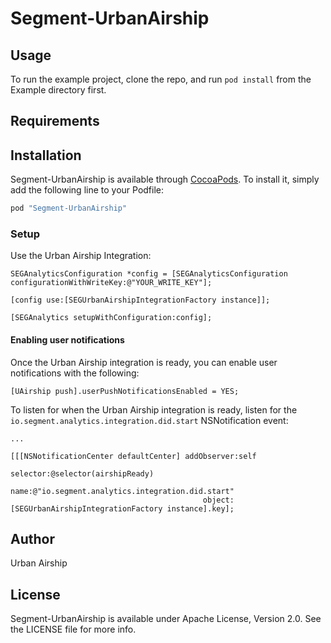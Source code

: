 # Segment-UrbanAirship

## Usage

To run the example project, clone the repo, and run `pod install` from the Example directory first.

## Requirements

## Installation

Segment-UrbanAirship is available through [CocoaPods](http://cocoapods.org). To install
it, simply add the following line to your Podfile:

```ruby
pod "Segment-UrbanAirship"
```

### Setup

Use the Urban Airship Integration:

    SEGAnalyticsConfiguration *config = [SEGAnalyticsConfiguration configurationWithWriteKey:@"YOUR_WRITE_KEY"];

    [config use:[SEGUrbanAirshipIntegrationFactory instance]];

    [SEGAnalytics setupWithConfiguration:config];


#### Enabling user notifications

Once the Urban Airship integration is ready, you can enable user notifications with the following:

    [UAirship push].userPushNotificationsEnabled = YES;


To listen for when the Urban Airship integration is ready, listen for the `io.segment.analytics.integration.did.start` NSNotification event:

    ...

    [[[NSNotificationCenter defaultCenter] addObserver:self
                                             selector:@selector(airshipReady)
                                                 name:@"io.segment.analytics.integration.did.start"
                                               object:[SEGUrbanAirshipIntegrationFactory instance].key];

## Author

Urban Airship

## License

Segment-UrbanAirship is available under Apache License, Version 2.0. See the LICENSE file for more info.
